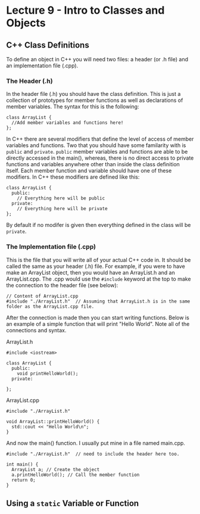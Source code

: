 # Lecture 9 - Intro to Classes and Objects

## C++ Class Definitions
To define an object in C++ you will need two files: a header (or .h file) and an implementation file (.cpp). 

### The Header (.h)
In the header file (.h) you should have the class definition. This is just a collection of prototypes for member functions as well as declarations of member variables. The syntax for this is the following: 
```
class ArrayList {
  //Add member variables and functions here! 
};
```

In C++ there are several modifiers that define the level of access of member variables and functions. Two that you should have some familarity with is `public` and `private`. `public` member variables and functions are able to be directly accessed in the main(), whereas, there is no direct access to private functions and variables anywhere other than inside the class definition itself. Each member function and variable should have one of these modifiers. In C++ these modifiers are defined like this: 
```
class ArrayList {
  public: 
    // Everything here will be public
  private:
    // Everything here will be private
};
```

By default if no modifer is given then everything defined in the class will be `private`.

### The Implementation file (.cpp)
This is the file that you will write all of your actual C++ code in. It should be called the same as your header (.h) file. For example, if you were to have make an ArrayList object, then you would have an ArrayList.h and an ArrayList.cpp. The .cpp would use the `#include` keyword at the top to make the connection to the header file (see below): 
```
// Content of ArrayList.cpp 
#include "./ArrayList.h"  // Assuming that ArrayList.h is in the same folder as the ArrayList.cpp file. 
```
After the connection is made then you can start writing functions. Below is an example of a simple function that will print "Hello World". Note all of the connections and syntax. 

ArrayList.h
```
#include <iostream> 

class ArrayList {
  public: 
    void printHelloWorld();
  private: 
     
};
```

ArrayList.cpp
```
#include "./ArrayList.h"

void ArrayList::printHelloWorld() {
  std::cout << "Hello World\n";
}

```

And now the main() function. I usually put mine in a file named main.cpp. 
```
#include "./ArrayList.h"  // need to include the header here too. 

int main() {
  ArrayList a; // Create the object
  a.printHelloWorld(); // Call the member function
  return 0; 
}
```

## Using a `static` Variable or Function

